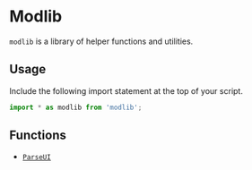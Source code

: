 # Modlib

`modlib` is a library of helper functions and utilities.

## Usage

Include the following import statement at the top of your script.

```typescript
import * as modlib from 'modlib';
```

## Functions

- [`ParseUI`](./ParseUI.md)
